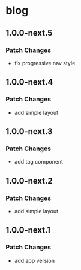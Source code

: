 # blog

## 1.0.0-next.5

### Patch Changes

- fix progressive nav style

## 1.0.0-next.4

### Patch Changes

- add simple layout

## 1.0.0-next.3

### Patch Changes

- add tag component

## 1.0.0-next.2

### Patch Changes

- add simple layout

## 1.0.0-next.1

### Patch Changes

- add app version
